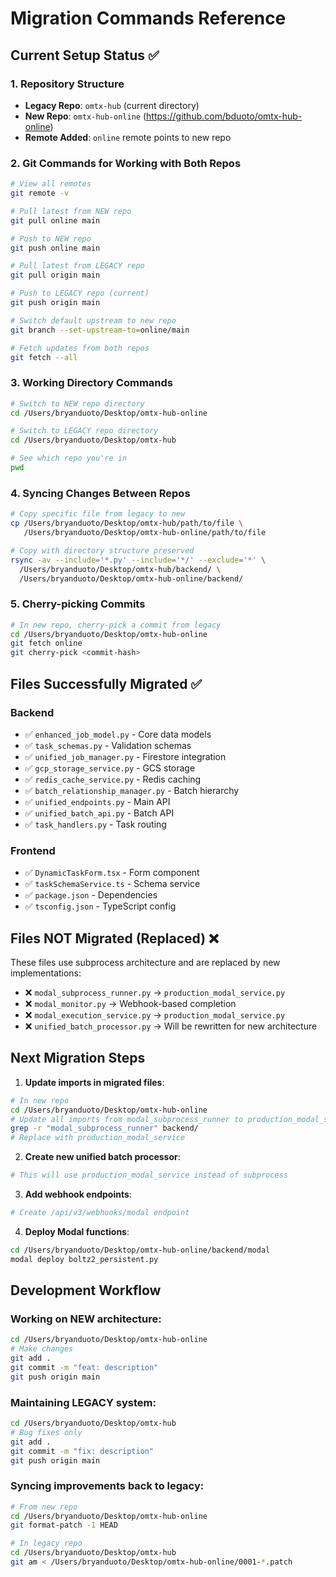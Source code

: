 # Migration Commands Reference

## Current Setup Status ✅

### 1. Repository Structure
- **Legacy Repo**: `omtx-hub` (current directory)
- **New Repo**: `omtx-hub-online` (https://github.com/bduoto/omtx-hub-online)
- **Remote Added**: `online` remote points to new repo

### 2. Git Commands for Working with Both Repos

```bash
# View all remotes
git remote -v

# Pull latest from NEW repo
git pull online main

# Push to NEW repo
git push online main

# Pull latest from LEGACY repo  
git pull origin main

# Push to LEGACY repo (current)
git push origin main

# Switch default upstream to new repo
git branch --set-upstream-to=online/main

# Fetch updates from both repos
git fetch --all
```

### 3. Working Directory Commands

```bash
# Switch to NEW repo directory
cd /Users/bryanduoto/Desktop/omtx-hub-online

# Switch to LEGACY repo directory  
cd /Users/bryanduoto/Desktop/omtx-hub

# See which repo you're in
pwd
```

### 4. Syncing Changes Between Repos

```bash
# Copy specific file from legacy to new
cp /Users/bryanduoto/Desktop/omtx-hub/path/to/file \
   /Users/bryanduoto/Desktop/omtx-hub-online/path/to/file

# Copy with directory structure preserved
rsync -av --include='*.py' --include='*/' --exclude='*' \
  /Users/bryanduoto/Desktop/omtx-hub/backend/ \
  /Users/bryanduoto/Desktop/omtx-hub-online/backend/
```

### 5. Cherry-picking Commits

```bash
# In new repo, cherry-pick a commit from legacy
cd /Users/bryanduoto/Desktop/omtx-hub-online
git fetch online
git cherry-pick <commit-hash>
```

## Files Successfully Migrated ✅

### Backend
- ✅ `enhanced_job_model.py` - Core data models
- ✅ `task_schemas.py` - Validation schemas  
- ✅ `unified_job_manager.py` - Firestore integration
- ✅ `gcp_storage_service.py` - GCS storage
- ✅ `redis_cache_service.py` - Redis caching
- ✅ `batch_relationship_manager.py` - Batch hierarchy
- ✅ `unified_endpoints.py` - Main API
- ✅ `unified_batch_api.py` - Batch API
- ✅ `task_handlers.py` - Task routing

### Frontend
- ✅ `DynamicTaskForm.tsx` - Form component
- ✅ `taskSchemaService.ts` - Schema service
- ✅ `package.json` - Dependencies
- ✅ `tsconfig.json` - TypeScript config

## Files NOT Migrated (Replaced) ❌

These files use subprocess architecture and are replaced by new implementations:
- ❌ `modal_subprocess_runner.py` → `production_modal_service.py`
- ❌ `modal_monitor.py` → Webhook-based completion
- ❌ `modal_execution_service.py` → `production_modal_service.py`
- ❌ `unified_batch_processor.py` → Will be rewritten for new architecture

## Next Migration Steps

1. **Update imports in migrated files**:
```bash
# In new repo
cd /Users/bryanduoto/Desktop/omtx-hub-online
# Update all imports from modal_subprocess_runner to production_modal_service
grep -r "modal_subprocess_runner" backend/
# Replace with production_modal_service
```

2. **Create new unified batch processor**:
```bash
# This will use production_modal_service instead of subprocess
```

3. **Add webhook endpoints**:
```bash
# Create /api/v3/webhooks/modal endpoint
```

4. **Deploy Modal functions**:
```bash
cd /Users/bryanduoto/Desktop/omtx-hub-online/backend/modal
modal deploy boltz2_persistent.py
```

## Development Workflow

### Working on NEW architecture:
```bash
cd /Users/bryanduoto/Desktop/omtx-hub-online
# Make changes
git add .
git commit -m "feat: description"
git push origin main
```

### Maintaining LEGACY system:
```bash
cd /Users/bryanduoto/Desktop/omtx-hub
# Bug fixes only
git add .
git commit -m "fix: description"
git push origin main
```

### Syncing improvements back to legacy:
```bash
# From new repo
cd /Users/bryanduoto/Desktop/omtx-hub-online
git format-patch -1 HEAD

# In legacy repo
cd /Users/bryanduoto/Desktop/omtx-hub
git am < /Users/bryanduoto/Desktop/omtx-hub-online/0001-*.patch
```